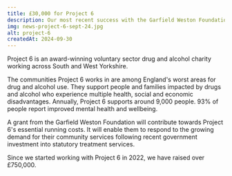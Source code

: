```yaml
---
title: £30,000 for Project 6
description: Our most recent success with the Garfield Weston Foundation will help over 9,000 people recovering from drug and alcohol use across South and West Yorkshire.
img: news-project-6-sept-24.jpg
alt: project-6
createdAt: 2024-09-30
---
```


Project 6 is an award-winning voluntary sector drug and alcohol charity working across South and West Yorkshire.

The communities Project 6 works in are among England's worst areas for drug and alcohol use. They support people and families impacted by drugs and alcohol who experience multiple health, social and economic disadvantages. Annually, Project 6 supports around 9,000 people. 93% of people report improved mental health and wellbeing.

A grant from the Garfield Weston Foundation will contribute towards Project 6's essential running costs. It will enable them to respond to the growing demand for their community services following recent government investment into statutory treatment services.

Since we started working with Project 6 in 2022, we have raised over £750,000.
